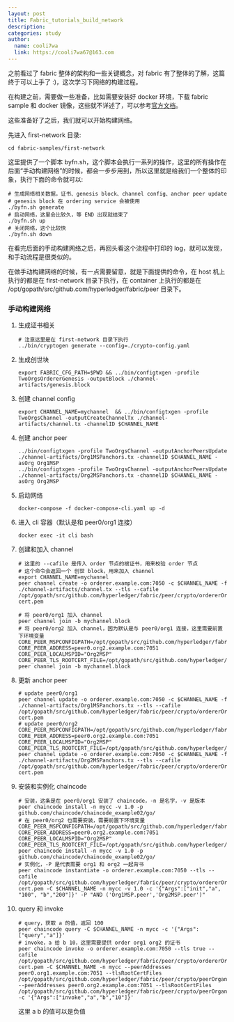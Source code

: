 ```yaml
---
layout: post
title: Fabric_tutorials_build_network
description:
categories: study
author:
  name: cooli7wa
  link: https://cooli7wa67@163.com
---
```

之前看过了 fabric 整体的架构和一些关键概念，对 fabric 有了整体的了解，这篇终于可以上手了 :)，这次学习下网络的构建过程。

在构建之前，需要做一些准备，比如需要安装好 docker 环境，下载 fabric sample 和 docker 镜像，这些就不详述了，可以参考[官方文档](https://hyperledger-fabric.readthedocs.io/en/release-1.3/install.html)。

这些准备好了之后，我们就可以开始构建网络。

先进入 first-network 目录:

```
cd fabric-samples/first-network
```

这里提供了一个脚本 byfn.sh，这个脚本会执行一系列的操作，这里的所有操作在后面“手动构建网络”的时候，都会一步步用到，所以这里就是给我们一个整体的印象，执行下面的命令就可以:

```
# 生成网络相关数据，证书、genesis block、channel config、anchor peer update
# genesis block 在 ordering service 会被使用
./byfn.sh generate
# 启动网络，这里会比较久，等 END 出现就结束了
./byfn.sh up
# 关闭网络，这个比较快
./byfn.sh down
```

在看完后面的手动构建网络之后，再回头看这个流程中打印的 log，就可以发现，和手动流程是很类似的。

在做手动构建网络的时候，有一点需要留意，就是下面提供的命令，在 host 机上执行的都是在 first-network 目录下执行，在 container 上执行的都是在 /opt/gopath/src/github.com/hyperledger/fabric/peer 目录下。

### 手动构建网络

1. 生成证书相关

   ```
   # 注意这里是在 first-network 目录下执行
   ../bin/cryptogen generate --config=./crypto-config.yaml
   ```

2. 生成创世块

   ```
   export FABRIC_CFG_PATH=$PWD && ../bin/configtxgen -profile TwoOrgsOrdererGenesis -outputBlock ./channel-artifacts/genesis.block
   ```

3. 创建 channel config

   ```
   export CHANNEL_NAME=mychannel  && ../bin/configtxgen -profile TwoOrgsChannel -outputCreateChannelTx ./channel-artifacts/channel.tx -channelID $CHANNEL_NAME
   ```

4. 创建 anchor peer

   ```
   ../bin/configtxgen -profile TwoOrgsChannel -outputAnchorPeersUpdate ./channel-artifacts/Org1MSPanchors.tx -channelID $CHANNEL_NAME -asOrg Org1MSP
   ../bin/configtxgen -profile TwoOrgsChannel -outputAnchorPeersUpdate ./channel-artifacts/Org2MSPanchors.tx -channelID $CHANNEL_NAME -asOrg Org2MSP
   ```

5. 启动网络

   ```
   docker-compose -f docker-compose-cli.yaml up -d
   ```

6. 进入 cli 容器（默认是和 peer0/org1 连接）

   ```
   docker exec -it cli bash
   ```

7. 创建和加入 channel

   ```
   # 这里的 --cafile 是传入 order 节点的根证书，用来校验 order 节点
   # 这个命令会返回一个 创世 block，用来加入 channel
   export CHANNEL_NAME=mychannel
   peer channel create -o orderer.example.com:7050 -c $CHANNEL_NAME -f ./channel-artifacts/channel.tx --tls --cafile /opt/gopath/src/github.com/hyperledger/fabric/peer/crypto/ordererOrganizations/example.com/orderers/orderer.example.com/msp/tlscacerts/tlsca.example.com-cert.pem
   ```

   ```
   # 将 peer0/org1 加入 channel
   peer channel join -b mychannel.block
   # 将 peer0/org2 加入 channel，因为默认是与 peer0/org1 连接，这里需要前置下环境变量
   CORE_PEER_MSPCONFIGPATH=/opt/gopath/src/github.com/hyperledger/fabric/peer/crypto/peerOrganizations/org2.example.com/users/Admin@org2.example.com/msp  CORE_PEER_ADDRESS=peer0.org2.example.com:7051 
   CORE_PEER_LOCALMSPID="Org2MSP" 
   CORE_PEER_TLS_ROOTCERT_FILE=/opt/gopath/src/github.com/hyperledger/fabric/peer/crypto/peerOrganizations/org2.example.com/peers/peer0.org2.example.com/tls/ca.crt
   peer channel join -b mychannel.block
   ```

8. 更新 anchor peer

   ```
   # update peer0/org1
   peer channel update -o orderer.example.com:7050 -c $CHANNEL_NAME -f ./channel-artifacts/Org1MSPanchors.tx --tls --cafile /opt/gopath/src/github.com/hyperledger/fabric/peer/crypto/ordererOrganizations/example.com/orderers/orderer.example.com/msp/tlscacerts/tlsca.example.com-cert.pem
   # update peer0/org2
   CORE_PEER_MSPCONFIGPATH=/opt/gopath/src/github.com/hyperledger/fabric/peer/crypto/peerOrganizations/org2.example.com/users/Admin@org2.example.com/msp CORE_PEER_ADDRESS=peer0.org2.example.com:7051 CORE_PEER_LOCALMSPID="Org2MSP" CORE_PEER_TLS_ROOTCERT_FILE=/opt/gopath/src/github.com/hyperledger/fabric/peer/crypto/peerOrganizations/org2.example.com/peers/peer0.org2.example.com/tls/ca.crt peer channel update -o orderer.example.com:7050 -c $CHANNEL_NAME -f ./channel-artifacts/Org2MSPanchors.tx --tls --cafile /opt/gopath/src/github.com/hyperledger/fabric/peer/crypto/ordererOrganizations/example.com/orderers/orderer.example.com/msp/tlscacerts/tlsca.example.com-cert.pem
   ```

9. 安装和实例化 chaincode

   ```
   # 安装，这条是在 peer0/org1 安装了 chaincode，-n 是名字，-v 是版本
   peer chaincode install -n mycc -v 1.0 -p github.com/chaincode/chaincode_example02/go/
   # 在 peer0/org2 也需要安装，需要前置下环境变量
   CORE_PEER_MSPCONFIGPATH=/opt/gopath/src/github.com/hyperledger/fabric/peer/crypto/peerOrganizations/org2.example.com/users/Admin@org2.example.com/msp CORE_PEER_ADDRESS=peer0.org2.example.com:7051 CORE_PEER_LOCALMSPID="Org2MSP" CORE_PEER_TLS_ROOTCERT_FILE=/opt/gopath/src/github.com/hyperledger/fabric/peer/crypto/peerOrganizations/org2.example.com/peers/peer0.org2.example.com/tls/ca.crt peer chaincode install -n mycc -v 1.0 -p github.com/chaincode/chaincode_example02/go/
   # 实例化，-P 是代表需要 org1 和 org2 一起背书
   peer chaincode instantiate -o orderer.example.com:7050 --tls --cafile /opt/gopath/src/github.com/hyperledger/fabric/peer/crypto/ordererOrganizations/example.com/orderers/orderer.example.com/msp/tlscacerts/tlsca.example.com-cert.pem -C $CHANNEL_NAME -n mycc -v 1.0 -c '{"Args":["init","a", "100", "b","200"]}' -P "AND ('Org1MSP.peer','Org2MSP.peer')"
   ```

10. query 和 invoke

    ```
    # query，获取 a 的值，返回 100
    peer chaincode query -C $CHANNEL_NAME -n mycc -c '{"Args":["query","a"]}'
    # invoke，a 给 b 10，这里需要提供 order org1 org2 的证书
    peer chaincode invoke -o orderer.example.com:7050 --tls true --cafile /opt/gopath/src/github.com/hyperledger/fabric/peer/crypto/ordererOrganizations/example.com/orderers/orderer.example.com/msp/tlscacerts/tlsca.example.com-cert.pem -C $CHANNEL_NAME -n mycc --peerAddresses peer0.org1.example.com:7051 --tlsRootCertFiles /opt/gopath/src/github.com/hyperledger/fabric/peer/crypto/peerOrganizations/org1.example.com/peers/peer0.org1.example.com/tls/ca.crt --peerAddresses peer0.org2.example.com:7051 --tlsRootCertFiles /opt/gopath/src/github.com/hyperledger/fabric/peer/crypto/peerOrganizations/org2.example.com/peers/peer0.org2.example.com/tls/ca.crt -c '{"Args":["invoke","a","b","10"]}'
    ```

    这里 a b 的值可以是负值

<script type="text/javascript" src="https://cdn.mathjax.org/mathjax/latest/MathJax.js?config=default"></script>
